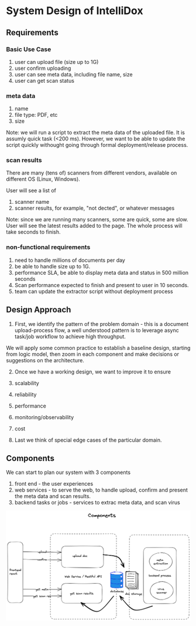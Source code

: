 # System Design of IntelliDox


## Requirements

### Basic Use Case
1. user can upload file (size up to 1G)
2. user confirm uploading
3. user can see meta data, including file name, size
4. user can get scan status

### meta data
1. name
2. file type: PDF, etc
3. size

Note: we will run a script to extract the meta data of the uploaded file. It is assumly quick task (<200 ms). However, we want to be able to update the script quickly withought going through formal deployment/release process.

### scan results

There are many (tens of) scanners from different vendors, available on different OS (Linux, Windows). 

User will see a list of 
1. scanner name
2. scanner results, for example, "not dected", or whatever messages

Note: since we are running many scanners, some are quick, some are slow. User will see the latest results added to the page. The whole process will take seconds to finish.

### non-functional requirements

1. need to handle millions of documents per day
2. be able to handle size up to 1G. 
3. performance SLA, be able to display meta data and status in 500 million seconds
4. Scan performance expected to finish and present to user in 10 seconds.
5. team can update the extractor script without deployment process


## Design Approach

1. First, we identify the pattern of the problem domain - this is a document upload-process flow, a well understood pattern is to leverage async task/job workflow to achieve high throughput.

We will apply some common practice to establish a baseline design, starting from logic model, then zoom in each component and make decisions or suggestions on the architecture. 

2. Once we have a working design, we want to improve it to ensure

1. scalability
2. reliability
3. performance
4. monitoring/observability
5. cost

3. Last we think of special edge cases of the particular domain.

## Components 

We can start to plan our system with 3 components

1. front end - the user experiences
2. web services - to serve the web, to handle upload, confirm and present the meta data and scan results.
3. backend tasks or jobs - services to extrac meta data, and scan virus

![Components](images/components_model.png)

